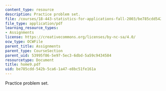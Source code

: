 ```yaml
---
content_type: resource
description: Practice problem set.
file: /courses/18-443-statistics-for-applications-fall-2003/be785cdd542b5ca61a47e8bc51fe161a_home9.pdf
file_type: application/pdf
learning_resource_types:
- Assignments
license: https://creativecommons.org/licenses/by-nc-sa/4.0/
ocw_type: OCWFile
parent_title: Assignments
parent_type: CourseSection
parent_uid: 53995f86-5e97-5ec3-6dbd-5a59c9434584
resourcetype: Document
title: home9.pdf
uid: be785cdd-542b-5ca6-1a47-e8bc51fe161a
---
```

Practice problem set.